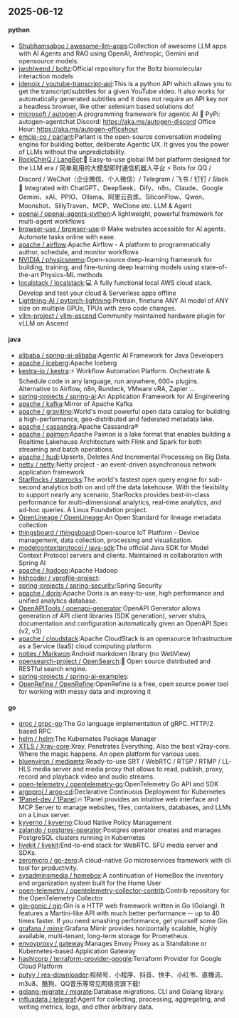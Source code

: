 ## 2025-06-12

#### python
* [Shubhamsaboo / awesome-llm-apps](https://github.com/Shubhamsaboo/awesome-llm-apps):Collection of awesome LLM apps with AI Agents and RAG using OpenAI, Anthropic, Gemini and opensource models.
* [jwohlwend / boltz](https://github.com/jwohlwend/boltz):Official repository for the Boltz biomolecular interaction models
* [jdepoix / youtube-transcript-api](https://github.com/jdepoix/youtube-transcript-api):This is a python API which allows you to get the transcript/subtitles for a given YouTube video. It also works for automatically generated subtitles and it does not require an API key nor a headless browser, like other selenium based solutions do!
* [microsoft / autogen](https://github.com/microsoft/autogen):A programming framework for agentic AI 🤖 PyPi: autogen-agentchat Discord: https://aka.ms/autogen-discord Office Hour: https://aka.ms/autogen-officehour
* [emcie-co / parlant](https://github.com/emcie-co/parlant):Parlant is the open-source conversation modeling engine for building better, deliberate Agentic UX. It gives you the power of LLMs without the unpredictability.
* [RockChinQ / LangBot](https://github.com/RockChinQ/LangBot):🤩 Easy-to-use global IM bot platform designed for the LLM era / 简单易用的大模型即时通信机器人平台 ⚡️ Bots for QQ / Discord / WeChat（企业微信、个人微信）/ Telegram / 飞书 / 钉钉 / Slack 🧩 Integrated with ChatGPT、DeepSeek、Dify、n8n、Claude、Google Gemini、xAI、PPIO、Ollama、阿里云百炼、SiliconFlow、Qwen、Moonshot、SillyTraven、MCP、WeClone etc. LLM & Agent
* [openai / openai-agents-python](https://github.com/openai/openai-agents-python):A lightweight, powerful framework for multi-agent workflows
* [browser-use / browser-use](https://github.com/browser-use/browser-use):🌐 Make websites accessible for AI agents. Automate tasks online with ease.
* [apache / airflow](https://github.com/apache/airflow):Apache Airflow - A platform to programmatically author, schedule, and monitor workflows
* [NVIDIA / physicsnemo](https://github.com/NVIDIA/physicsnemo):Open-source deep-learning framework for building, training, and fine-tuning deep learning models using state-of-the-art Physics-ML methods
* [localstack / localstack](https://github.com/localstack/localstack):💻 A fully functional local AWS cloud stack. Develop and test your cloud & Serverless apps offline
* [Lightning-AI / pytorch-lightning](https://github.com/Lightning-AI/pytorch-lightning):Pretrain, finetune ANY AI model of ANY size on multiple GPUs, TPUs with zero code changes.
* [vllm-project / vllm-ascend](https://github.com/vllm-project/vllm-ascend):Community maintained hardware plugin for vLLM on Ascend

#### java
* [alibaba / spring-ai-alibaba](https://github.com/alibaba/spring-ai-alibaba):Agentic AI Framework for Java Developers
* [apache / iceberg](https://github.com/apache/iceberg):Apache Iceberg
* [kestra-io / kestra](https://github.com/kestra-io/kestra):⚡ Workflow Automation Platform. Orchestrate & Schedule code in any language, run anywhere, 600+ plugins. Alternative to Airflow, n8n, Rundeck, VMware vRA, Zapier ...
* [spring-projects / spring-ai](https://github.com/spring-projects/spring-ai):An Application Framework for AI Engineering
* [apache / kafka](https://github.com/apache/kafka):Mirror of Apache Kafka
* [apache / gravitino](https://github.com/apache/gravitino):World's most powerful open data catalog for building a high-performance, geo-distributed and federated metadata lake.
* [apache / cassandra](https://github.com/apache/cassandra):Apache Cassandra®
* [apache / paimon](https://github.com/apache/paimon):Apache Paimon is a lake format that enables building a Realtime Lakehouse Architecture with Flink and Spark for both streaming and batch operations.
* [apache / hudi](https://github.com/apache/hudi):Upserts, Deletes And Incremental Processing on Big Data.
* [netty / netty](https://github.com/netty/netty):Netty project - an event-driven asynchronous network application framework
* [StarRocks / starrocks](https://github.com/StarRocks/starrocks):The world's fastest open query engine for sub-second analytics both on and off the data lakehouse. With the flexibility to support nearly any scenario, StarRocks provides best-in-class performance for multi-dimensional analytics, real-time analytics, and ad-hoc queries. A Linux Foundation project.
* [OpenLineage / OpenLineage](https://github.com/OpenLineage/OpenLineage):An Open Standard for lineage metadata collection
* [thingsboard / thingsboard](https://github.com/thingsboard/thingsboard):Open-source IoT Platform - Device management, data collection, processing and visualization.
* [modelcontextprotocol / java-sdk](https://github.com/modelcontextprotocol/java-sdk):The official Java SDK for Model Context Protocol servers and clients. Maintained in collaboration with Spring AI
* [apache / hadoop](https://github.com/apache/hadoop):Apache Hadoop
* [hkhcoder / vprofile-project](https://github.com/hkhcoder/vprofile-project):
* [spring-projects / spring-security](https://github.com/spring-projects/spring-security):Spring Security
* [apache / doris](https://github.com/apache/doris):Apache Doris is an easy-to-use, high performance and unified analytics database.
* [OpenAPITools / openapi-generator](https://github.com/OpenAPITools/openapi-generator):OpenAPI Generator allows generation of API client libraries (SDK generation), server stubs, documentation and configuration automatically given an OpenAPI Spec (v2, v3)
* [apache / cloudstack](https://github.com/apache/cloudstack):Apache CloudStack is an opensource Infrastructure as a Service (IaaS) cloud computing platform
* [noties / Markwon](https://github.com/noties/Markwon):Android markdown library (no WebView)
* [opensearch-project / OpenSearch](https://github.com/opensearch-project/OpenSearch):🔎 Open source distributed and RESTful search engine.
* [spring-projects / spring-ai-examples](https://github.com/spring-projects/spring-ai-examples):
* [OpenRefine / OpenRefine](https://github.com/OpenRefine/OpenRefine):OpenRefine is a free, open source power tool for working with messy data and improving it

#### go
* [grpc / grpc-go](https://github.com/grpc/grpc-go):The Go language implementation of gRPC. HTTP/2 based RPC
* [helm / helm](https://github.com/helm/helm):The Kubernetes Package Manager
* [XTLS / Xray-core](https://github.com/XTLS/Xray-core):Xray, Penetrates Everything. Also the best v2ray-core. Where the magic happens. An open platform for various uses.
* [bluenviron / mediamtx](https://github.com/bluenviron/mediamtx):Ready-to-use SRT / WebRTC / RTSP / RTMP / LL-HLS media server and media proxy that allows to read, publish, proxy, record and playback video and audio streams.
* [open-telemetry / opentelemetry-go](https://github.com/open-telemetry/opentelemetry-go):OpenTelemetry Go API and SDK
* [argoproj / argo-cd](https://github.com/argoproj/argo-cd):Declarative Continuous Deployment for Kubernetes
* [1Panel-dev / 1Panel](https://github.com/1Panel-dev/1Panel):🔥 1Panel provides an intuitive web interface and MCP Server to manage websites, files, containers, databases, and LLMs on a Linux server.
* [kyverno / kyverno](https://github.com/kyverno/kyverno):Cloud Native Policy Management
* [zalando / postgres-operator](https://github.com/zalando/postgres-operator):Postgres operator creates and manages PostgreSQL clusters running in Kubernetes
* [livekit / livekit](https://github.com/livekit/livekit):End-to-end stack for WebRTC. SFU media server and SDKs.
* [zeromicro / go-zero](https://github.com/zeromicro/go-zero):A cloud-native Go microservices framework with cli tool for productivity.
* [sysadminsmedia / homebox](https://github.com/sysadminsmedia/homebox):A continuation of HomeBox the inventory and organization system built for the Home User
* [open-telemetry / opentelemetry-collector-contrib](https://github.com/open-telemetry/opentelemetry-collector-contrib):Contrib repository for the OpenTelemetry Collector
* [gin-gonic / gin](https://github.com/gin-gonic/gin):Gin is a HTTP web framework written in Go (Golang). It features a Martini-like API with much better performance -- up to 40 times faster. If you need smashing performance, get yourself some Gin.
* [grafana / mimir](https://github.com/grafana/mimir):Grafana Mimir provides horizontally scalable, highly available, multi-tenant, long-term storage for Prometheus.
* [envoyproxy / gateway](https://github.com/envoyproxy/gateway):Manages Envoy Proxy as a Standalone or Kubernetes-based Application Gateway
* [hashicorp / terraform-provider-google](https://github.com/hashicorp/terraform-provider-google):Terraform Provider for Google Cloud Platform
* [putyy / res-downloader](https://github.com/putyy/res-downloader):视频号、小程序、抖音、快手、小红书、直播流、m3u8、酷狗、QQ音乐等常见网络资源下载!
* [golang-migrate / migrate](https://github.com/golang-migrate/migrate):Database migrations. CLI and Golang library.
* [influxdata / telegraf](https://github.com/influxdata/telegraf):Agent for collecting, processing, aggregating, and writing metrics, logs, and other arbitrary data.
